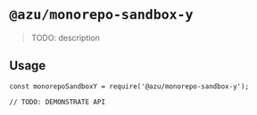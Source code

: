 # `@azu/monorepo-sandbox-y`

> TODO: description

## Usage

```
const monorepoSandboxY = require('@azu/monorepo-sandbox-y');

// TODO: DEMONSTRATE API
```
